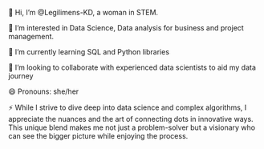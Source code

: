 👋 Hi, I’m @Legilimens-KD, a woman in STEM.

👀 I’m interested in Data Science, Data analysis for business and project management. 

🌱 I’m currently learning SQL and Python libraries

💞️ I’m looking to collaborate with experienced data scientists to aid my data journey

😄 Pronouns: she/her

⚡ While I strive to dive deep into data science and complex algorithms, I appreciate the nuances and the art of connecting dots in innovative ways. This unique blend makes me not just a problem-solver but a visionary who can see the bigger picture while enjoying the process.

<!---
Legilimens-KD/Legilimens-KD is a ✨ special ✨ repository because its `README.md` (this file) appears on your GitHub profile.
You can click the Preview link to take a look at your changes.
--->
